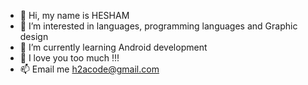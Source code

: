 - 👋 Hi, my name is HESHAM 
- 👀 I’m interested in languages, programming languages and Graphic design 
- 🌱 I’m currently learning Android development 
- 💞️ I love you too much !!!
- 📫 Email me h2acode@gmail.com

<!---
Heshamcode/Heshamcode is a ✨ special ✨ repository because its `README.md` (this file) appears on your GitHub profile.
You can click the Preview link to take a look at your changes.
--->
